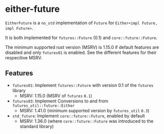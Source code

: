 either-future
=============

`EitherFuture` is a	`no_std` implementation of `Future` for `Either<impl Future, impl Future>`.

It is both implemented for `futures::Future` (0.1) and `core::future::Future`.

The minimum supported rust version (MSRV) is 1.15.0 if default features are disabled and only `futures01` is enabled.
See the different features for their respecitive MSRV.

## Features
* `futures01`: Implement `futures::Future` with version 0.1 of the `futures` library
    * MSRV: 1.15.0 (MSRV of `futures` `0.1`)
* `futures03`: Implement Conversions to and from `futures_util::future::Either`
    * MSRV: 1.41.0 (minimum supported version by `futures_util` `0.3`)
* `std_future`: Implement `core::future::Future`, enabled by default
    * MSRV: 1.36.0 (where `core::future::Future` was introduced to the standard library)
